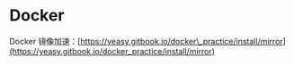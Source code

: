 # Docker



Docker 镜像加速：[https://yeasy.gitbook.io/docker\_practice/install/mirror](https://yeasy.gitbook.io/docker_practice/install/mirror)

